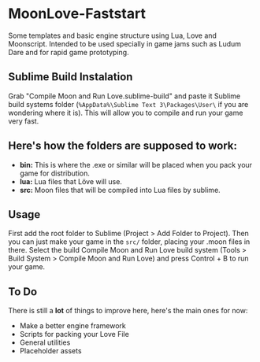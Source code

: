 # MoonLove-Faststart
Some templates and basic engine structure using Lua, Love and Moonscript. Intended to be used specially in game jams such as Ludum Dare and for rapid game prototyping.

## Sublime Build Instalation
Grab "Compile Moon and Run Love.sublime-build" and paste it Sublime build systems folder (```%AppData%\Sublime Text 3\Packages\User\``` if you are wondering where it is). This will allow you to compile and run your game very fast.

## Here's how the folders are supposed to work:
* **bin:** This is where the .exe or similar will be placed when you pack your game for distribution.
* **lua:** Lua files that Löve will use.
* **src:** Moon files that will be compiled into Lua files by sublime.

## Usage
First add the root folder to Sublime (Project > Add Folder to Project). Then you can just make your game in the ```src/``` folder, placing your .moon files in there. Select the build Compile Moon and Run Love build system (Tools > Build System > Compile Moon and Run Love) and press Control + B to run your game.

## To Do
There is still a **lot** of things to improve here, here's the main ones for now:
* Make a better engine framework
* Scripts for packing your Love File
* General utilities
* Placeholder assets
